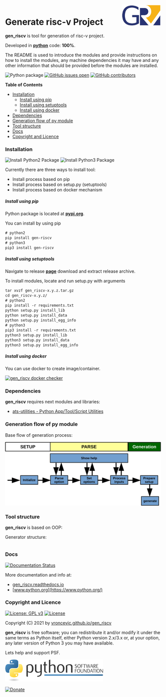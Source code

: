 <img align="right" src="https://raw.githubusercontent.com/vroncevic/gen_riscv/dev/docs/gen_riscv_logo.png" width="25%">

# Generate risc-v Project

**gen_riscv** is tool for generation of risc-v project.

Developed in **[python](https://www.python.org/)** code: **100%**.

The README is used to introduce the modules and provide instructions on
how to install the modules, any machine dependencies it may have and any
other information that should be provided before the modules are installed.

![Python package](https://github.com/vroncevic/gen_riscv/workflows/Python%20package%20gen_riscv/badge.svg?branch=main) [![GitHub issues open](https://img.shields.io/github/issues/vroncevic/gen_riscv.svg)](https://github.com/vroncevic/gen_riscv/issues) [![GitHub contributors](https://img.shields.io/github/contributors/vroncevic/gen_riscv.svg)](https://github.com/vroncevic/gen_riscv/graphs/contributors)

<!-- START doctoc generated TOC please keep comment here to allow auto update -->
<!-- DON'T EDIT THIS SECTION, INSTEAD RE-RUN doctoc TO UPDATE -->
**Table of Contents**

- [Installation](#installation)
    - [Install using pip](#install-using-pip)
    - [Install using setuptools](#install-using-setuptools)
    - [Install using docker](#install-using-docker)
- [Dependencies](#dependencies)
- [Generation flow of py module](#generation-flow-of-py-module)
- [Tool structure](#tool-structure)
- [Docs](#docs)
- [Copyright and Licence](#copyright-and-licence)

<!-- END doctoc generated TOC please keep comment here to allow auto update -->

### Installation

![Install Python2 Package](https://github.com/vroncevic/gen_riscv/workflows/Install%20Python2%20Package%20gen_riscv/badge.svg?branch=main) ![Install Python3 Package](https://github.com/vroncevic/gen_riscv/workflows/Install%20Python3%20Package%20gen_riscv/badge.svg?branch=main)

Currently there are three ways to install tool:
* Install process based on pip
* Install process based on setup.py (setuptools)
* Install process based on docker mechanism

##### Install using pip

Python package is located at **[pypi.org](https://pypi.org/project/gen-riscv/)**.

You can install by using pip
```
# python2
pip install gen-riscv
# python3
pip3 install gen-riscv
```

##### Install using setuptools

Navigate to release **[page](https://github.com/vroncevic/gen_riscv/releases/)** download and extract release archive.

To install modules, locate and run setup.py with arguments
```
tar xvzf gen_riscv-x.y.z.tar.gz
cd gen_riscv-x.y.z/
# python2
pip install -r requirements.txt
python setup.py install_lib
python setup.py install_data
python setup.py install_egg_info
# python3
pip3 install -r requirements.txt
python3 setup.py install_lib
python3 setup.py install_data
python3 setup.py install_egg_info
```

##### Install using docker

You can use docker to create image/container.

[![gen_riscv docker checker](https://github.com/vroncevic/gen_riscv/workflows/gen_riscv%20docker%20checker/badge.svg)](https://github.com/vroncevic/gen_riscv/actions?query=workflow%3A%22gen_riscv+docker+checker%22)

### Dependencies

**gen_riscv** requires next modules and libraries:

* [ats-utilities - Python App/Tool/Script Utilities](https://vroncevic.github.io/ats_utilities)

### Generation flow of py module

Base flow of generation process:

![alt tag](https://raw.githubusercontent.com/vroncevic/gen_riscv/dev/docs/gen_riscv_flow.png)

### Tool structure

**gen_riscv** is based on OOP:

Generator structure:

```

```

### Docs

[![Documentation Status](https://readthedocs.org/projects/gen_riscv/badge/?version=latest)](https://gen_riscv.readthedocs.io/projects/gen_riscv/en/latest/?badge=latest)

More documentation and info at:
* [gen_riscv.readthedocs.io](https://gen_riscv.readthedocs.io/en/latest/)
* [www.python.org](https://www.python.org/)

### Copyright and Licence

[![License: GPL v3](https://img.shields.io/badge/License-GPLv3-blue.svg)](https://www.gnu.org/licenses/gpl-3.0) [![License](https://img.shields.io/badge/License-Apache%202.0-blue.svg)](https://opensource.org/licenses/Apache-2.0)

Copyright (C) 2021 by [vroncevic.github.io/gen_riscv](https://vroncevic.github.io/gen_riscv)

**gen_riscv** is free software; you can redistribute it and/or modify
it under the same terms as Python itself, either Python version 2.x/3.x or,
at your option, any later version of Python 3 you may have available.

Lets help and support PSF.

[![Python Software Foundation](https://raw.githubusercontent.com/vroncevic/gen_riscv/dev/docs/psf-logo-alpha.png)](https://www.python.org/psf/)

[![Donate](https://www.paypalobjects.com/en_US/i/btn/btn_donateCC_LG.gif)](https://psfmember.org/index.php?q=civicrm/contribute/transact&reset=1&id=2)
